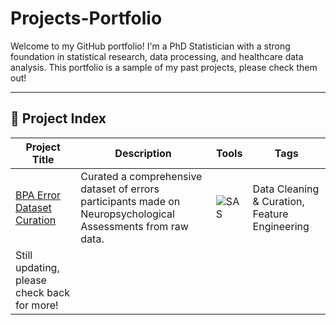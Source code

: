 # Projects-Portfolio

Welcome to my GitHub portfolio! I'm a PhD Statistician with a strong foundation in statistical research, data processing, and healthcare data analysis. This portfolio is a sample of my past projects, please check them out! 

---

## 🔬 Project Index

| Project Title | Description | Tools | Tags |
|---------------|-------------|-------|------|
|[BPA Error Dataset Curation](<BPAErrorDataCuration/>) | Curated a comprehensive dataset of errors participants made on Neuropsychological Assessments from raw data. |![SAS](https://tinyurl.com/saslogo999) | Data Cleaning & Curation, Feature Engineering|
|Still updating, please check back for more!|
